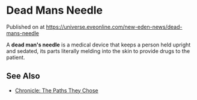 # Dead Mans Needle
Published on  at https://universe.eveonline.com/new-eden-news/dead-mans-needle

A **dead man's needle** is a medical device that keeps a person held upright and sedated, its parts literally melding into the skin to provide drugs to the patient.

See Also
--------
-   [Chronicle: The Paths They Chose](2QuwmTWN6eajPobf1yninu)
